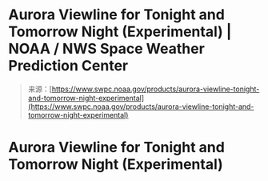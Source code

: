 <!--yml
category: 未分类
date: 2024-05-29 12:40:37
-->

# Aurora Viewline for Tonight and Tomorrow Night (Experimental) | NOAA / NWS Space Weather Prediction Center

> 来源：[https://www.swpc.noaa.gov/products/aurora-viewline-tonight-and-tomorrow-night-experimental](https://www.swpc.noaa.gov/products/aurora-viewline-tonight-and-tomorrow-night-experimental)

# Aurora Viewline for Tonight and Tomorrow Night (Experimental)